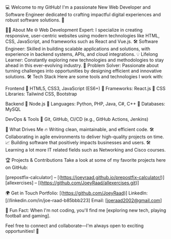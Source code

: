 💻 Welcome to my GitHub! I'm a passionate New Web Developer and Software Engineer dedicated to crafting impactful digital experiences and robust software solutions. 🚀

👩‍💻 About Me
🌐 Web Development Expert: I specialize in creating responsive, user-centric websites using modern technologies like HTML, CSS, JavaScript, and frameworks such as React and Vue.js.
🛠️ Software Engineer: Skilled in building scalable applications and solutions, with experience in backend systems, APIs, and cloud integrations.
💡 Lifelong Learner: Constantly exploring new technologies and methodologies to stay ahead in this ever-evolving industry.
🎯 Problem Solver: Passionate about turning challenges into opportunities by designing efficient and innovative solutions.
🛠️ Tech Stack
Here are some tools and technologies I work with:

Frontend
🔹 HTML5, CSS3, JavaScript (ES6+)
🔹 Frameworks: React.js
🔹 CSS Libraries: Tailwind CSS, Bootstrap

Backend
🔸 Node.js
🔸 Languages: Python, PHP, Java, C#, C++
🔸 Databases: MySQL

DevOps & Tools
🔧 Git, GitHub, CI/CD (e.g., GitHub Actions, Jenkins) 

🌟 What Drives Me
🔥 Writing clean, maintainable, and efficient code.
🛠️ Collaborating in agile environments to deliver high-quality projects on time.
📈 Building software that positively impacts businesses and users.
🛠️ Learning a lot more IT related fields such as Networking and Cisco courses.

🏆 Projects & Contributions
Take a look at some of my favorite projects here on GitHub:

[prepostfix-calculator] – [(https://joeyraad.github.io/prepostfix-calculator/)]
[allexercises] – [(https://github.com/JoeyRaad/allexercises.git)]

🌍 Get in Touch
Portfolio: [(https://github.com/JoeyRaad)]
LinkedIn: [//linkedin.com/in/joe-raad-b85bbb223]
Email: [joeraad2002@gmail.com]

🎉 Fun Fact: When I'm not coding, you'll find me [exploring new tech, playing football and gaming].

Feel free to connect and collaborate—I'm always open to exciting opportunities! 🚀

